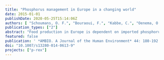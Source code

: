 ```yaml
---
title: "Phosphorus management in Europe in a changing world"
date: 2015-01-01
publishDate: 2020-05-25T15:14:06Z
authors: [ "Schoumans, O. F.", "Bouraoui, F.", "Kabbe, C.", "Oenema, O.", "van Dijk, K. C." ]
publication_types: ["2"]
abstract: "Food production in Europe is dependent on imported phosphorus (P) fertilizers, but P use is inefficient and losses to the environment high. Here, we discuss possible solutions by changes in P management. We argue that not only the use of P fertilizers and P additives in feed could be reduced by fine-tuning fertilization and feeding to actual nutrient requirements, but also P from waste has to be completely recovered and recycled in order to close the P balance of Europe regionally and become less dependent on the availability of P-rock reserves. Finally, climatesmart P management measures are needed, to reduce the expected deterioration of surface water quality resulting from climate-change-induced P loss."
featured: false
publication: ' *AMBIO. A Journal of the Human Environment* 44: 180-192 [10.1007/s13280-014-0613-9](https://doi.org/10.1007/s13280-014-0613-9)'
doi: "10.1007/s13280-014-0613-9"
projects: ["p-rex"]
---
```


